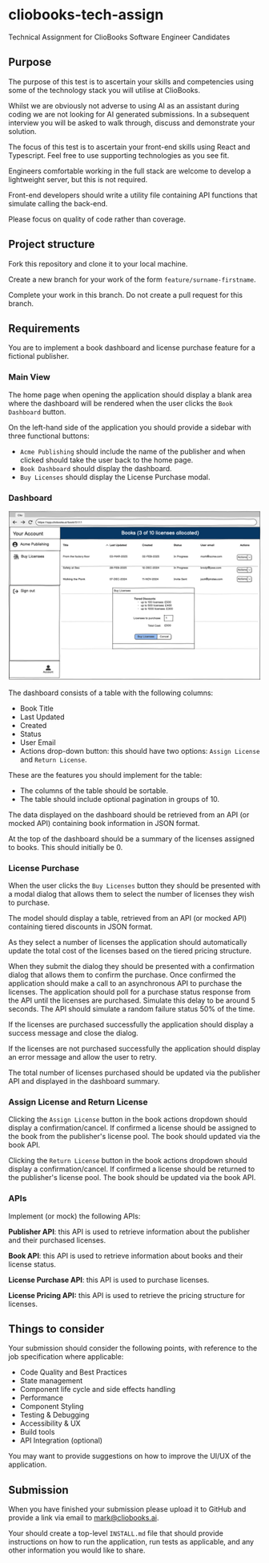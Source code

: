 # cliobooks-tech-assign

Technical Assignment for ClioBooks Software Engineer Candidates

## Purpose

The purpose of this test is to ascertain your skills and competencies using some of the technology stack 
you will utilise at ClioBooks.

Whilst we are obviously not adverse to using AI as an assistant during coding we are not looking for AI
generated submissions. In a subsequent interview you will be asked to walk through, discuss and
demonstrate your solution.

The focus of this test is to ascertain your front-end skills using React and Typescript. Feel free to 
use supporting technologies as you see fit.

Engineers comfortable working in the full stack are welcome to develop a lightweight server, 
but this is not required.

Front-end developers should write a utility file containing API functions that simulate calling the back-end.

Please focus on quality of code rather than coverage.

## Project structure

Fork this repository and clone it to your local machine.

Create a new branch for your work of the form `feature/surname-firstname`.

Complete your work in this branch. Do not create a pull request for this branch.

## Requirements

You are to implement a book dashboard and license purchase feature for a fictional publisher.

### Main View

The home page when opening the application should display a blank area where the dashboard will be rendered
when the user clicks the `Book Dashboard` button.

On the left-hand side of the application you should provide a sidebar with three functional buttons:
- `Acme Publishing` should include the name of the publisher and when clicked should take the user back 
   to the home page.
- `Book Dashboard` should display the dashboard.
- `Buy Licenses` should display the License Purchase modal.

### Dashboard

![mockup.png](doc/mockup.png)

The dashboard consists of a table with the following columns:
 - Book Title
 - Last Updated
 - Created
 - Status
 - User Email
 - Actions drop-down button: this should have two options: `Assign License` and `Return License`.

These are the features you should implement for the table:
 - The columns of the table should be sortable.
 - The table should include optional pagination in groups of 10.

The data displayed on the dashboard should be retrieved from an API (or mocked API) containing book
information in JSON format.

At the top of the dashboard should be a summary of the licenses assigned to books. This should initially
be 0.

### License Purchase

When the user clicks the `Buy Licenses` button they should be presented with a modal dialog that allows
them to select the number of licenses they wish to purchase.

The model should display a table, retrieved from an API (or mocked API) containing tiered discounts in 
JSON format. 

As they select a number of licenses the application should automatically update the total cost of the 
licenses based on the tiered pricing structure.

When they submit the dialog they should be presented with a confirmation dialog that allows them to 
confirm the purchase. Once confirmed the application should make a call to an asynchronous API to 
purchase the licenses. The application should poll for a purchase status response from the API until 
the licenses are purchased. Simulate this delay to be around 5 seconds. The API should simulate a random
failure status 50% of the time.

If the licenses are purchased successfully the application should display a success message and close
the dialog.

If the licenses are not purchased successfully the application should display an error message and allow
the user to retry.

The total number of licenses purchased should be updated via the publisher API and 
displayed in the dashboard summary.

### Assign License and Return License

Clicking the `Assign License` button in the book actions dropdown should display a confirmation/cancel.
If confirmed a license should be assigned to the book from the publisher's license pool. 
The book should updated via the book API.

Clicking the `Return License` button in the book actions dropdown should display a confirmation/cancel.
If confirmed a license should be returned to the publisher's license pool. The book should be updated
via the book API.

### APIs

Implement (or mock) the following APIs:

**Publisher API**: this API is used to retrieve information about the publisher and their purchased licenses.

**Book API**: this API is used to retrieve information about books and their license status.

**License Purchase API**: this API is used to purchase licenses.

**License Pricing API:** this API is used to retrieve the pricing structure for licenses.

## Things to consider

Your submission should consider the following points, with reference to the job specification where
applicable:

 - Code Quality and Best Practices
 - State management
 - Component life cycle and side effects handling
 - Performance
 - Component Styling
 - Testing & Debugging
 - Accessibility & UX
 - Build tools
 - API Integration (optional)

You may want to provide suggestions on how to improve the UI/UX of the application.

## Submission

When you have finished your submission please upload it to GitHub and provide a link via email to
[mark@cliobooks.ai](mailto:mark@cliobooks.ai).

Your should create a top-level `INSTALL.md` file that should provide instructions on how to run the 
application, run tests as applicable, and any other information you would like to share.


